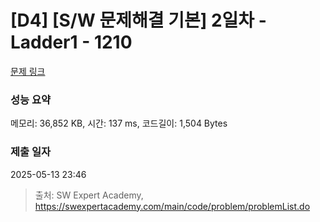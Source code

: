 # [D4] [S/W 문제해결 기본] 2일차 - Ladder1 - 1210 

[문제 링크](https://swexpertacademy.com/main/code/problem/problemDetail.do?contestProbId=AV14ABYKADACFAYh) 

### 성능 요약

메모리: 36,852 KB, 시간: 137 ms, 코드길이: 1,504 Bytes

### 제출 일자

2025-05-13 23:46



> 출처: SW Expert Academy, https://swexpertacademy.com/main/code/problem/problemList.do